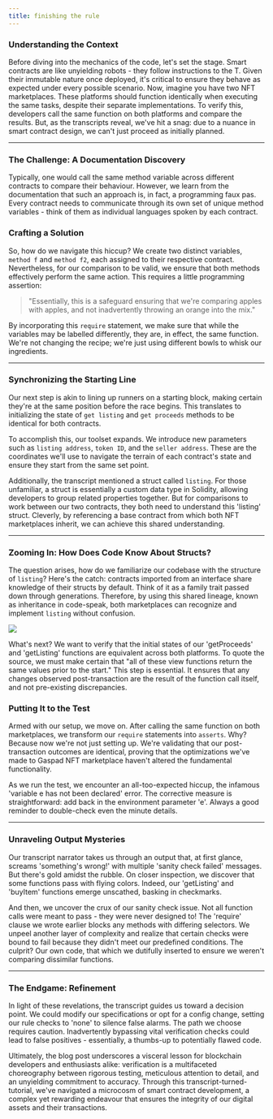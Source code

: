 ```yaml
---
title: finishing the rule
---
```


### Understanding the Context

Before diving into the mechanics of the code, let's set the stage. Smart contracts are like unyielding robots - they follow instructions to the T. Given their immutable nature once deployed, it's critical to ensure they behave as expected under every possible scenario. Now, imagine you have two NFT marketplaces. These platforms should function identically when executing the same tasks, despite their separate implementations. To verify this, developers call the same function on both platforms and compare the results. But, as the transcripts reveal, we've hit a snag: due to a nuance in smart contract design, we can't just proceed as initially planned.

---

### The Challenge: A Documentation Discovery

Typically, one would call the same method variable across different contracts to compare their behaviour. However, we learn from the documentation that such an approach is, in fact, a programming faux pas. Every contract needs to communicate through its own set of unique method variables - think of them as individual languages spoken by each contract.

### Crafting a Solution

So, how do we navigate this hiccup? We create two distinct variables, `method f` and `method f2`, each assigned to their respective contract. Nevertheless, for our comparison to be valid, we ensure that both methods effectively perform the same action. This requires a little programming assertion:

> "Essentially, this is a safeguard ensuring that we're comparing apples with apples, and not inadvertently throwing an orange into the mix."

By incorporating this `require` statement, we make sure that while the variables may be labelled differently, they are, in effect, the same function. We're not changing the recipe; we're just using different bowls to whisk our ingredients.

---

### Synchronizing the Starting Line

Our next step is akin to lining up runners on a starting block, making certain they're at the same position before the race begins. This translates to initializing the state of `get listing` and `get proceeds` methods to be identical for both contracts.

To accomplish this, our toolset expands. We introduce new parameters such as `listing address`, `token ID`, and the `seller address`. These are the coordinates we'll use to navigate the terrain of each contract's state and ensure they start from the same set point.

Additionally, the transcript mentioned a struct called `listing`. For those unfamiliar, a struct is essentially a custom data type in Solidity, allowing developers to group related properties together. But for comparisons to work between our two contracts, they both need to understand this 'listing' struct. Cleverly, by referencing a base contract from which both NFT marketplaces inherit, we can achieve this shared understanding.

---

### Zooming In: How Does Code Know About Structs?

The question arises, how do we familiarize our codebase with the structure of `listing`? Here's the catch: contracts imported from an interface share knowledge of their structs by default. Think of it as a family trait passed down through generations. Therefore, by using this shared lineage, known as inheritance in code-speak, both marketplaces can recognize and implement `listing` without confusion.

![](https://cdn.videotap.com/618/screenshots/83tbejODMkKdGq06f5LZ-337.85.png)

What's next? We want to verify that the initial states of our 'getProceeds' and 'getListing' functions are equivalent across both platforms. To quote the source, we must make certain that "all of these view functions return the same values prior to the start." This step is essential. It ensures that any changes observed post-transaction are the result of the function call itself, and not pre-existing discrepancies.

### Putting It to the Test

Armed with our setup, we move on. After calling the same function on both marketplaces, we transform our `require` statements into `asserts`. Why? Because now we're not just setting up. We're validating that our post-transaction outcomes are identical, proving that the optimizations we've made to Gaspad NFT marketplace haven't altered the fundamental functionality.

As we run the test, we encounter an all-too-expected hiccup, the infamous 'variable e has not been declared' error. The corrective measure is straightforward: add back in the environment parameter 'e'. Always a good reminder to double-check even the minute details.

---

### Unraveling Output Mysteries

Our transcript narrator takes us through an output that, at first glance, screams 'something's wrong!' with multiple 'sanity check failed' messages. But there's gold amidst the rubble. On closer inspection, we discover that some functions pass with flying colors. Indeed, our 'getListing' and 'buyItem' functions emerge unscathed, basking in checkmarks.

And then, we uncover the crux of our sanity check issue. Not all function calls were meant to pass - they were never designed to! The 'require' clause we wrote earlier blocks any methods with differing selectors. We unpeel another layer of complexity and realize that certain checks were bound to fail because they didn't meet our predefined conditions. The culprit? Our own code, that which we dutifully inserted to ensure we weren't comparing dissimilar functions.

---

### The Endgame: Refinement

In light of these revelations, the transcript guides us toward a decision point. We could modify our specifications or opt for a config change, setting our rule checks to 'none' to silence false alarms. The path we choose requires caution. Inadvertently bypassing vital verification checks could lead to false positives - essentially, a thumbs-up to potentially flawed code.

Ultimately, the blog post underscores a visceral lesson for blockchain developers and enthusiasts alike: verification is a multifaceted choreography between rigorous testing, meticulous attention to detail, and an unyielding commitment to accuracy. Through this transcript-turned-tutorial, we've navigated a microcosm of smart contract development, a complex yet rewarding endeavour that ensures the integrity of our digital assets and their transactions.
